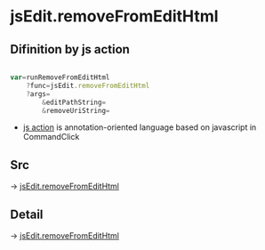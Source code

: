 # jsEdit.removeFromEditHtml

## Difinition by js action

```js.js

var=runRemoveFromEditHtml
	?func=jsEdit.removeFromEditHtml
	?args=
		&editPathString=
		&removeUriString=
```

- [js action](#) is annotation-oriented language based on javascript in CommandClick

## Src

-> [jsEdit.removeFromEditHtml](https://github.com/puutaro/CommandClick/blob/master/app/src/main/java/com/puutaro/commandclick/fragment_lib/terminal_fragment/js_interface/edit/JsEdit.kt#L107)

## Detail

-> [jsEdit.removeFromEditHtml](https://github.com/puutaro/CommandClick/blob/master/md/developer/js_interface/details/edit/JsEdit/removeFromEditHtml.md)
